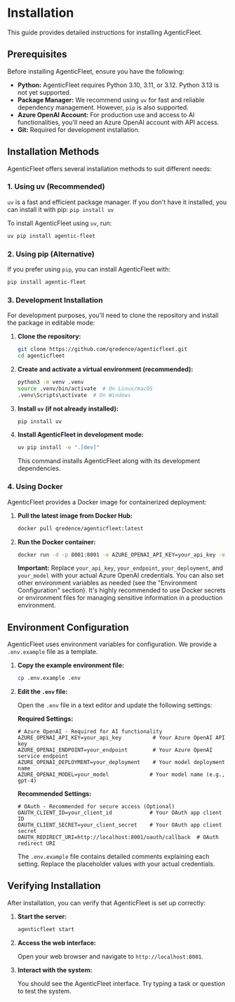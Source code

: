 # Installation

This guide provides detailed instructions for installing AgenticFleet.

## Prerequisites

Before installing AgenticFleet, ensure you have the following:

*   **Python:** AgenticFleet requires Python 3.10, 3.11, or 3.12. Python 3.13 is not yet supported.
*   **Package Manager:** We recommend using `uv` for fast and reliable dependency management. However, `pip` is also supported.
*   **Azure OpenAI Account:** For production use and access to AI functionalities, you'll need an Azure OpenAI account with API access.
* **Git:** Required for development installation.

## Installation Methods

AgenticFleet offers several installation methods to suit different needs:

### 1. Using uv (Recommended)

`uv` is a fast and efficient package manager. If you don't have it installed, you can install it with pip: `pip install uv`

To install AgenticFleet using `uv`, run:

```bash
uv pip install agentic-fleet
```

### 2. Using pip (Alternative)

If you prefer using `pip`, you can install AgenticFleet with:

```bash
pip install agentic-fleet
```

### 3. Development Installation

For development purposes, you'll need to clone the repository and install the package in editable mode:

1.  **Clone the repository:**

    ```bash
    git clone https://github.com/qredence/agenticfleet.git
    cd agenticfleet
    ```

2.  **Create and activate a virtual environment (recommended):**

    ```bash
    python3 -m venv .venv
    source .venv/bin/activate  # On Linux/macOS
    .venv\Scripts\activate  # On Windows
    ```

3.  **Install `uv` (if not already installed):**
    ```bash
    pip install uv
    ```

4.  **Install AgenticFleet in development mode:**

    ```bash
    uv pip install -e ".[dev]"
    ```
    This command installs AgenticFleet along with its development dependencies.

### 4. Using Docker

AgenticFleet provides a Docker image for containerized deployment:

1.  **Pull the latest image from Docker Hub:**

    ```bash
    docker pull qredence/agenticfleet:latest
    ```

2.  **Run the Docker container:**

    ```bash
    docker run -d -p 8001:8001 -e AZURE_OPENAI_API_KEY=your_api_key -e AZURE_OPENAI_ENDPOINT=your_endpoint -e AZURE_OPENAI_DEPLOYMENT=your_deployment -e AZURE_OPENAI_MODEL=your_model qredence/agenticfleet:latest
    ```
    **Important:** Replace `your_api_key`, `your_endpoint`, `your_deployment`, and `your_model` with your actual Azure OpenAI credentials. You can also set other environment variables as needed (see the "Environment Configuration" section). It's highly recommended to use Docker secrets or environment files for managing sensitive information in a production environment.

## Environment Configuration

AgenticFleet uses environment variables for configuration. We provide a `.env.example` file as a template.

1.  **Copy the example environment file:**

    ```bash
    cp .env.example .env
    ```

2.  **Edit the `.env` file:**

    Open the `.env` file in a text editor and update the following settings:

    **Required Settings:**

    ```env
    # Azure OpenAI - Required for AI functionality
    AZURE_OPENAI_API_KEY=your_api_key          # Your Azure OpenAI API key
    AZURE_OPENAI_ENDPOINT=your_endpoint        # Your Azure OpenAI service endpoint
    AZURE_OPENAI_DEPLOYMENT=your_deployment    # Your model deployment name
    AZURE_OPENAI_MODEL=your_model             # Your model name (e.g., gpt-4)
    ```

    **Recommended Settings:**

    ```env
    # OAuth - Recommended for secure access (Optional)
    OAUTH_CLIENT_ID=your_client_id            # Your OAuth app client ID
    OAUTH_CLIENT_SECRET=your_client_secret    # Your OAuth app client secret
    OAUTH_REDIRECT_URI=http://localhost:8001/oauth/callback  # OAuth redirect URI
    ```
    The `.env.example` file contains detailed comments explaining each setting. Replace the placeholder values with your actual credentials.

## Verifying Installation

After installation, you can verify that AgenticFleet is set up correctly:

1.  **Start the server:**

    ```bash
    agenticfleet start
    ```

2.  **Access the web interface:**

    Open your web browser and navigate to `http://localhost:8001`.

3.  **Interact with the system:**

    You should see the AgenticFleet interface. Try typing a task or question to test the system.
